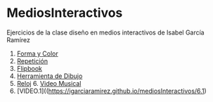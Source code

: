 # MediosInteractivos
Ejercicios de la clase diseño en medios interactivos de Isabel García Ramírez
1. [Forma y Color](https://igarciaramirez.github.io/mediosInteractivos/01)
2. [Repetición](https://igarciaramirez.github.io/mediosInteractivos/02)
3. [Flipbook](https://igarciaramirez.github.io/mediosInteractivos/03)
4. [Herramienta de Dibujo](https://igarciaramirez.github.io/mediosInteractivos/04)
5. [Reloj](https://igarciaramirez.github.io/mediosInteractivos/05)
6. [Video Musical](https://igarciaramirez.github.io/mediosInteractivos/06)
7. [VIDEO.1]((https://igarciaramirez.github.io/mediosInteractivos/6.1)
